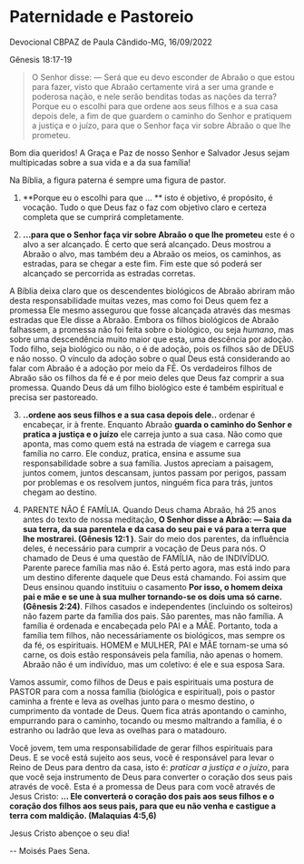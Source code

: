 # Paternidade e Pastoreio

Devocional CBPAZ de Paula Cândido-MG, 16/09/2022

Gênesis 18:17-19

> O Senhor disse: — Será que eu devo esconder de Abraão o que estou para fazer, visto que Abraão certamente virá a ser uma grande e poderosa nação, e nele serão benditas todas as nações da terra?
> Porque eu o escolhi para que ordene aos seus filhos e a sua casa depois dele, a fim de que guardem o caminho do Senhor e pratiquem a justiça e o juízo, para que o Senhor faça vir sobre Abraão o que lhe prometeu.

Bom dia queridos! A Graça e Paz de nosso Senhor e Salvador Jesus sejam multipicadas sobre a sua vida e a da sua família!

Na Bíblia, a figura paterna é sempre uma figura de pastor.

1) **Porque eu o escolhi para que ... ** isto é objetivo, é propósito, é vocação. Tudo o que Deus faz o faz com objetivo claro e certeza completa que se cumprirá completamente.

2) **...para que o Senhor faça vir sobre Abraão o que lhe prometeu** este é o alvo a ser alcançado. É certo que será alcançado. Deus mostrou a Abraão o alvo, mas também deu a Abraão os meios, os caminhos, as estradas, para se chegar a este fim. Fim este que só poderá ser alcançado se percorrida as estradas corretas.

A Bíblia deixa claro que os descendentes biológicos de Abraão abriram mão desta responsabilidade muitas vezes, mas como foi Deus quem fez a promessa Ele mesmo assegurou que fosse alcançada através das mesmas estradas que Ele disse a Abraão. Embora os filhos biológicos de Abraão falhassem, a promessa não foi feita sobre o biológico, ou seja *humano*, mas sobre uma descendência muito maior que esta, uma descência por adoção. Todo filho, seja biológico ou não, o é de adoção, pois os filhos são de DEUS e não nosso. O vínculo da adoção sobre o qual Deus está considerando ao falar com Abraão é a adoção por meio da FÉ. Os verdadeiros filhos de Abraão são os filhos da fé e é por meio deles que Deus faz comprir a sua promessa. Quando Deus dá um filho biológico este é também espiritual e precisa ser pastoreado.

3) **..ordene aos seus filhos e a sua casa depois dele..** ordenar é encabeçar, ir à frente. Enquanto Abraão **guarda o caminho do Senhor e pratica a justiça e o juízo** ele carreja junto a sua casa. Não como que aponta, 
mas como quem está na estrada de viagem e carrega sua família no carro. Ele conduz, pratica, ensina e assume sua responsabilidade sobre a sua família. Justos apreciam a paisagem, juntos comem, juntos descansam, juntos passam por perigos, passam por problemas e os resolvem juntos, ninguém fica para trás, juntos chegam ao destino.

4) PARENTE NÃO É FAMÍLIA. Quando Deus chama Abraão, há 25 anos antes do texto de nossa meditação, **O Senhor disse a Abrão: — Saia da sua terra, da sua parentela e da casa do seu pai e vá para a terra que lhe mostrarei. (Gênesis 12:1 )**. Sair do meio dos parentes, da influência deles, é necessário para cumprir a vocação de Deus para nós. O chamado de Deus é uma questão de FAMÍLIA, não de INDIVÍDUO. Parente parece família mas não é. Está perto agora, mas está indo para um destino diferente daquele que Deus está chamando. Foi assim que Deus ensinou quando instituiu o casamento **Por isso, o homem deixa pai e mãe e se une à sua mulher tornando-se os dois uma só carne. (Gênesis 2:24)**. Filhos casados e independentes (incluindo os solteiros) não fazem parte da família dos pais. São parentes, mas não família. A família é ordenada e encabeçada pelo PAI e a MÃE. Portanto, toda a família tem filhos, não necessáriamente os biológicos, mas sempre os da fé, os espirituais. HOMEM e MULHER, PAI e MÃE tornam-se uma só carne, os dois estão responsáveis pela família, não apenas o homem. Abraão não é um indivíduo, mas um coletivo: é ele e sua esposa Sara.

Vamos assumir, como filhos de Deus e pais espirituais uma postura de PASTOR para com a nossa família (biológica e espiritual), pois o pastor caminha a frente e leva as ovelhas junto para o mesmo destino, o cumprimento da vontade de Deus. Quem fica atrás apontando o caminho, empurrando para o caminho, tocando ou mesmo maltrando a família, é o estranho ou ladrão que leva as ovelhas para o matadouro.

Você jovem, tem uma responsabilidade de gerar filhos espirituais para Deus. E se você está sujeito aos seus, você é responsável para levar o Reino de Deus para dentro da casa, isto é: *praticar a justiça e o juízo*, para que você seja instrumento de Deus para converter o coração dos seus pais através de você. Esta é a promessa de Deus para com você através de Jesus Cristo: **... Ele converterá o coração dos pais aos seus filhos e o coração dos filhos aos seus pais, para que eu não venha e castigue a terra com maldição. (Malaquias 4:5,6)**

Jesus Cristo abençoe o seu dia!

-- Moisés Paes Sena.

